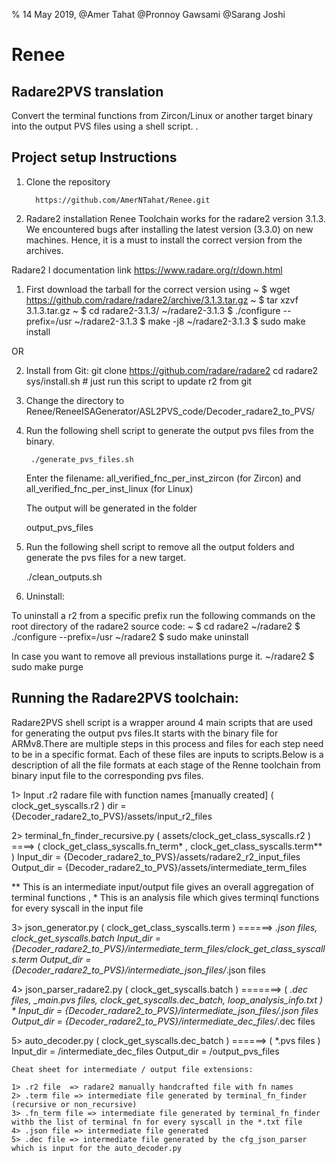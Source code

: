 % 14 May 2019, @Amer Tahat @Pronnoy Gawsami @Sarang Joshi    
 
# Renee

## Radare2PVS translation 
Convert the terminal functions from Zircon/Linux or another target binary into the output PVS files using a shell script. .

## Project setup Instructions

1. Clone the repository

         https://github.com/AmerNTahat/Renee.git

2. Radare2 installation
Renee Toolchain works for the radare2 version 3.1.3. We encountered bugs after installing the latest version (3.3.0) on new machines. Hence, it is a must to install the correct version from the archives.

Radare2 l documentation link https://www.radare.org/r/down.html

1. First download the tarball for the correct version using 
        ~ $ wget https://github.com/radare/radare2/archive/3.1.3.tar.gz
        ~ $ tar xzvf 3.1.3.tar.gz
        ~ $ cd radare2-3.1.3/
        ~/radare2-3.1.3 $ ./configure --prefix=/usr
        ~/radare2-3.1.3 $ make -j8
        ~/radare2-3.1.3 $ sudo make install

OR

2. Install from Git:
        git clone https://github.com/radare/radare2
        cd radare2
        sys/install.sh   # just run this script to update r2 from git

3. Change the directory to Renee/ReneeISAGenerator/ASL2PVS_code/Decoder_radare2_to_PVS/

4. Run the following shell script to generate the output pvs files from the binary.

        ./generate_pvs_files.sh

   Enter the filename: all_verified_fnc_per_inst_zircon (for Zircon) and all_verified_fnc_per_inst_linux (for Linux)

   The output will be generated in the folder
	
	output_pvs_files

5. Run the following shell script to remove all the output folders and generate the pvs files for a new target.
	
	./clean_outputs.sh

6. Uninstall:

To uninstall a r2 from a specific prefix run the following commands on the root directory of the radare2 source code:
        ~ $ cd radare2
        ~/radare2 $ ./configure --prefix=/usr
        ~/radare2 $ sudo make uninstall

In case you want to remove all previous installations purge it.
~/radare2 $ sudo make purge

## Running the Radare2PVS toolchain: 
Radare2PVS shell script is a wrapper around 4 main scripts that are used for generating the output pvs files.It starts with the binary file for ARMv8.There are multiple steps in this process and files for each step need to be in a specific format. Each of these files are inputs to scripts.Below is a description of all the file formats at each stage of the Renne toolchain from binary input file to the corresponding pvs files.


1> Input .r2 radare file with function names [manually created]  ( clock_get_syscalls.r2 )
   dir = {Decoder_radare2_to_PVS}/assets/input_r2_files

2> terminal_fn_finder_recursive.py ( assets/clock_get_class_syscalls.r2 ) ====> ( clock_get_class_syscalls.fn_term* , clock_get_class_syscalls.term**  )
   Input_dir = {Decoder_radare2_to_PVS}/assets/radare2_r2_input_files
   Output_dir = {Decoder_radare2_to_PVS}/assets/intermediate_term_files

   ** This is an intermediate input/output file gives an overall aggregation of terminal functions , * This is an analysis file which gives terminql functions for 	every syscall in the input file

3> json_generator.py ( clock_get_class_syscalls.term ) ======> *.json files, clock_get_syscalls.batch
   Input_dir = {Decoder_radare2_to_PVS}/intermediate_term_files/clock_get_class_syscalls.term
   Output_dir = {Decoder_radare2_to_PVS}/intermediate_json_files/*.json files

4> json_parser_radare2.py ( clock_get_syscalls.batch ) =======> ( *.dec files, *_main.pvs files, clock_get_syscalls.dec_batch,  loop_analysis_info.txt ) *
   Input_dir = {Decoder_radare2_to_PVS}/intermediate_json_files/*.json files
   Output_dir = {Decoder_radare2_to_PVS}/intermediate_dec_files/*.dec files

5> auto_decoder.py ( clock_get_syscalls.dec_batch ) ======> ( *.pvs files )
   Input_dir = /intermediate_dec_files
   Output_dir = /output_pvs_files


	Cheat sheet for intermediate / output file extensions:

	1> .r2 file  => radare2 manually handcrafted file with fn names
	2> .term file => intermediate file generated by terminal_fn_finder (recursive or non_recursive)
	3> .fn_term file => intermediate file generated by terminal_fn_finder withb the list of terminal fn for every syscall in the *.txt file
	4> .json file => intermediate file generated
	5> .dec file => intermediate file generated by the cfg_json_parser which is input for the auto_decoder.py
